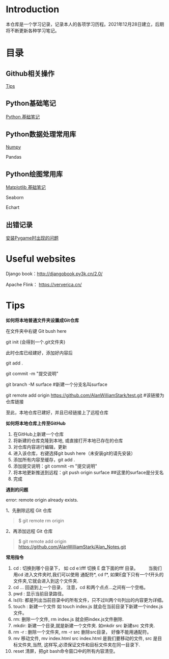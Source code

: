 # Introduction

本仓库是一个学习记录，记录本人的各项学习历程。2021年12月28日建立，后期将不断更新各种学习笔记。

# 目录

## Github相关操作

[Tips](#Tips)

## Python基础笔记

[Python 基础笔记](Python基础文档/Python基础.md)

## Python数据处理常用库

[Numpy](Numpy/Numpy学习笔记.md)

Pandas

## Python绘图常用库

[Matplotlib 基础笔记](/Python可视化库的基础知识及语法比较/MatplotlibPyplot基础笔记)

Seaborn

Echart





## 出错记录

[安装Pygame时出现的问题](Python基础文档/安装Pyganme时出现的问题.md)







# Useful websites

Django book：http://djangobook.py3k.cn/2.0/

Apache Flink： https://ververica.cn/

# Tips

**如何将本地普通文件夹设置成Git仓库**

在文件夹中右键 Git bush here

git init (会得到一个.git文件夹)

此时仓库已经建好，添加好内容后

git add . 

git commit -m "提交说明"

git branch -M surface #新建一个分支名叫surface

git remote add origin https://github.com/AlanWilliamStark/test.git #该链接为仓库链接

至此，本地仓库已建好，并且已经链接上了远程仓库

**如何将本地仓库上传至GitHub**

1. 在GitHub上新建一个仓库
2. 将新建的仓库克隆到本地, 或直接打开本地已存在的仓库
3. 对仓库内容进行编辑，更新
4. 进入该仓库，右键选择git bush here（未安装git的请先安装）
5. 添加所有内容至缓存，git add .
6. 添加提交说明：git commit -m "提交说明"
7. 将本地更新推送到远程：git push origin surface   ##这里的surface是分支名
8. 完成

**遇到的问题**

error: remote origin already exists.

1、先删除远程 Git 仓库

> $ git remote rm origin

2、再添加远程 Git 仓库

> $ git remote add origin https://github.com/AlanWilliamStark/Alan_Notes.git

**常用指令**

1. cd : 切换到哪个目录下， 如 cd e:\fff 切换 E 盘下面的fff 目录。
   　　当我们用cd 进入文件夹时,我们可以使用 通配符*, cd f*, 如果E盘下只有一个f开头的文件夹,它就会进入到这个文件夹.
2. cd … 回退到上一个目录， 注意，cd 和两个点点…之间有一个空格。
3. pwd : 显示当前目录路径。
4. ls(ll): 都是列出当前目录中的所有文件，只不过ll(两个ll)列出的内容更为详细。
5. touch : 新建一个文件 如 touch index.js 就会在当前目录下新建一个index.js文件。
6. rm: 删除一个文件, rm index.js 就会把index.js文件删除.
7. mkdir: 新建一个目录,就是新建一个文件夹. 如mkdir src 新建src 文件夹.
8. rm -r : 删除一个文件夹, rm -r src 删除src目录， 好像不能用通配符。
9. mv 移动文件, mv index.html src index.html 是我们要移动的文件, src 是目标文件夹,当然, 这样写,必须保证文件和目标文件夹在同一目录下.
10. reset 清屏，把git bash命令窗口中的所有内容清空。



